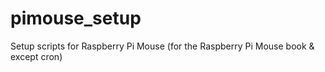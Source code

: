 # pimouse_setup
Setup scripts for Raspberry Pi Mouse (for the Raspberry Pi Mouse book &amp; except cron)
